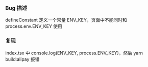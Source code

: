 ### Bug 描述

defineConstant 定义一个常量 ENV_KEY，页面中不能同时和 process.env.ENV_KEY 使用

### 复现

index.tsx 中 console.log(ENV_KEY, process.ENV_KEY)，然后 yarn build:alipay 报错
